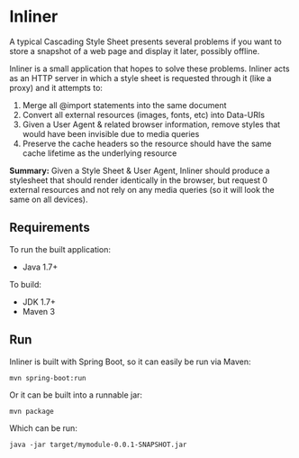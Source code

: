 Inliner
=======

A typical Cascading Style Sheet presents several problems if you want to store
a snapshot of a web page and display it later, possibly offline.

Inliner is a small application that hopes to solve these problems. Inliner acts
as an HTTP server in which a style sheet is requested through it (like a proxy)
and it attempts to:
1. Merge all @import statements into the same document
2. Convert all external resources (images, fonts, etc) into Data-URIs
3. Given a User Agent & related browser information, remove styles that would 
    have been invisible due to media queries
4. Preserve the cache headers so the resource should have the same cache lifetime
    as the underlying resource

**Summary:** Given a Style Sheet & User Agent, Inliner should produce a stylesheet
that should render identically in the browser, but request 0 external resources
and not rely on any media queries (so it will look the same on all devices).

## Requirements

To run the built application:
* Java 1.7+

To build:
* JDK 1.7+
* Maven 3

## Run

Inliner is built with Spring Boot, so it can easily be run via Maven:

`mvn spring-boot:run`

Or it can be built into a runnable jar:

`mvn package`

Which can be run:

`java -jar target/mymodule-0.0.1-SNAPSHOT.jar`
